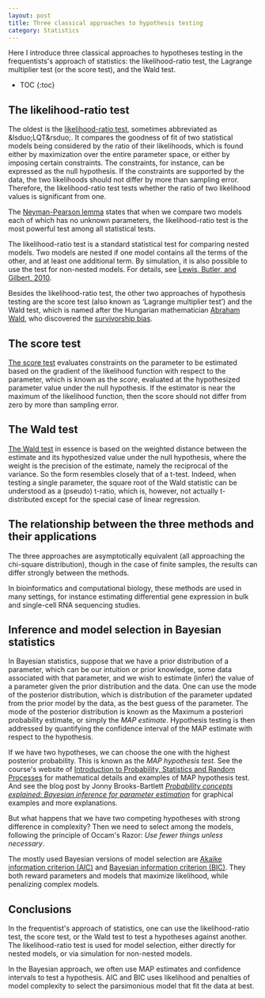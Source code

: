```yaml
---
layout: post
title: Three classical approaches to hypothesis testing
category: Statistics
---
```


Here I introduce three classical approaches to hypotheses testing in the
frequentists's approach of statistics: the likelihood-ratio test, the Lagrange
multiplier test (or the score test), and the Wald test.

* TOC
{:toc}

## The likelihood-ratio test

The oldest is the [likelihood-ratio
test](https://en.wikipedia.org/wiki/Likelihood-ratio_test), sometimes
abbreviated as &lsduo;LQT&rsduo;. It compares the goodness of fit of two
statistical models being considered by the ratio of their likelihoods, which is
found either by maximization over the entire parameter space, or either by
imposing certain constraints. The constraints, for instance, can be expressed as
the null hypothesis. If the constraints are supported by the data, the two
likelihoods should not differ by more than sampling error. Therefore, the
likelihood-ratio test tests whether the ratio of two likelihood values is
significant from one.

The [Neyman-Pearson
lemma](https://en.wikipedia.org/wiki/Neyman%E2%80%93Pearson_lemma) states that
when we compare two models each of which has no unknown parameters, the
likelihood-ratio test is the most powerful test among all statistical tests.

The likelihood-ratio test is a standard statistical test for comparing nested
models. Two models are nested if one model contains all the terms of the other,
and at least one additional term. By simulation, it is also possible to use the
test for non-nested models. For details, see [Lewis, Butler, and Gilbert,
2010](https://besjournals.onlinelibrary.wiley.com/doi/full/10.1111/j.2041-210X.2010.00063.x).

Besides the likelihood-ratio test, the other two approaches of hypothesis
testing are the score test (also known as &lsquo;Lagrange multiplier
test&rsquo;) and the Wald test, which is named after the Hungarian mathematician
[Abraham Wald](https://en.wikipedia.org/wiki/Abraham_Wald), who discovered the
[survivorship bias](https://en.wikipedia.org/wiki/Survivorship_bias).

## The score test

[The score test](https://en.wikipedia.org/wiki/Lagrange_multiplier_test)
evaluates constraints on the parameter to be estimated based on the gradient of
the likelihood function with respect to the parameter, which is known as the
*score*, evaluated at the hypothesized parameter value under the null
hypothesis. If the estimator is near the maximum of the likelihood function,
then the score should not differ from zero by more than sampling error.

## The Wald test

[The Wald test](https://en.wikipedia.org/wiki/Wald_test) in essence is based on
the weighted distance between the estimate and its hypothesized value under the
null hypothesis, where the weight is the precision of the estimate, namely the
reciprocal of the variance. So the form resembles closely that of a t-test.
Indeed, when testing a single parameter, the square root of the Wald statistic
can be understood as a (pseudo) t-ratio, which is, however, not actually
t-distributed except for the special case of linear regression.

## The relationship between the three methods and their applications

The three approaches are asymptotically equivalent (all approaching the
chi-square distribution), though in the case of finite samples, the results can
differ strongly between the methods.

In bioinformatics and computational biology, these methods are used in many
settings, for instance estimating differential gene expression in bulk and
single-cell RNA sequencing studies.

## Inference and model selection in Bayesian statistics

In Bayesian statistics, suppose that we have a prior distribution of a
parameter, which can be our intuition or prior knowledge, some data associated
with that parameter, and we wish to estimate (infer) the value of a parameter
given the prior distribution and the data. One can use the mode of the posterior
distribution, which is distribution of the parameter updated from the prior
model by the data, as the best guess of the parameter. The mode of the posterior
distribution is known as the Maximum a posteriori probability estimate, or
simply the *MAP estimate*. Hypothesis testing is then addressed by quantifying
the confidence interval of the MAP estimate with respect to the hypothesis.

If we have two hypotheses, we can choose the one with the highest posterior
probability. This is known as the *MAP hypothesis test*. See the course's
website of [Introduction to Probability, Statistics and Random
Processes](https://www.probabilitycourse.com/chapter9/9_1_8_bayesian_hypothesis_testing.php)
for mathematical details and examples of MAP hypothesis test. And see the blog
post by Jonny Brooks-Bartlett [*Probability concepts explained: Bayesian
inference for parameter
estimation*](https://towardsdatascience.com/probability-concepts-explained-bayesian-inference-for-parameter-estimation-90e8930e5348)
for graphical examples and more explanations.

But what happens that we have two competing hypotheses with strong difference in
complexity? Then we need to select among the models, following the principle of
Occam's Razor: *Use fewer things unless necessary*.

The mostly used Bayesian versions of model selection are [Akaike information
criterion (AIC)](https://en.wikipedia.org/wiki/Akaike_information_criterion) and
[Bayesian information criterion (BIC)](Bayesian_information_criterion). They
both reward parameters and models that maximize likelihood, while penalizing
complex models.

## Conclusions

In the frequentist's approach of statistics, one can use the likelihood-ratio
test, the score test, or the Wald test to test a hypotheses against another. The
likelihood-ratio test is used for model selection, either directly for nested
models, or via simulation for non-nested models.

In the Bayesian approach, we often use MAP estimates and confidence intervals to
test a hypothesis. AIC and BIC uses likelihood and penalties of model complexity
to select the parsimonious model that fit the data at best.
